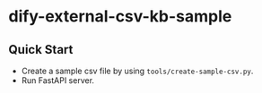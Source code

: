 # dify-external-csv-kb-sample

## Quick Start

- Create a sample csv file by using `tools/create-sample-csv.py`.
- Run FastAPI server.

